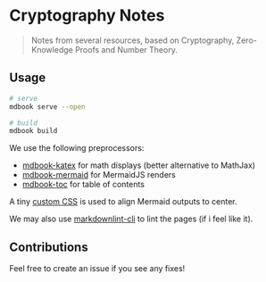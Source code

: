 # Cryptography Notes

> Notes from several resources, based on Cryptography, Zero-Knowledge Proofs and Number Theory.

## Usage

```sh
# serve
mdbook serve --open

# build
mdbook build
```

We use the following preprocessors:

- [mdbook-katex](https://github.com/lzanini/mdbook-katex) for math displays (better alternative to MathJax)
- [mdbook-mermaid](https://github.com/badboy/mdbook-mermaid) for MermaidJS renders
- [mdbook-toc](https://github.com/badboy/mdbook-toc) for table of contents

A tiny [custom CSS](./custom.css) is used to align Mermaid outputs to center.

We may also use [markdownlint-cli](https://github.com/igorshubovych/markdownlint-cli) to lint the pages (if i feel like it).

## Contributions

Feel free to create an issue if you see any fixes!
